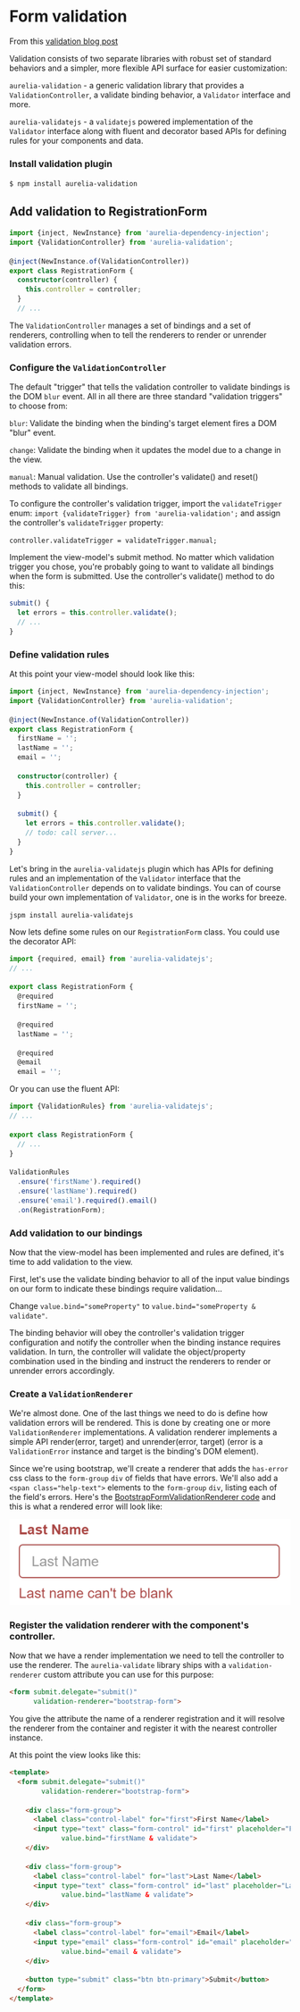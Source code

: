 # Form validation

From this [validation blog post](https://www.danyow.net/aurelia-validation-alpha/)

Validation consists of two separate libraries with robust set of standard behaviors and a simpler, more flexible API surface for easier customization:

`aurelia-validation` - a generic validation library that provides a `ValidationController`, a validate binding behavior, a `Validator` interface and more.

`aurelia-validatejs` - a `validatejs` powered implementation of the `Validator` interface along with fluent and decorator based APIs for defining rules for your components and data.

### Install validation plugin

`$ npm install aurelia-validation`

## Add validation to RegistrationForm

```ts
import {inject, NewInstance} from 'aurelia-dependency-injection';
import {ValidationController} from 'aurelia-validation';

@inject(NewInstance.of(ValidationController))
export class RegistrationForm {
  constructor(controller) {
    this.controller = controller;
  }
  // ...
```

The `ValidationController` manages a set of bindings and a set of renderers, controlling when to tell the renderers to render or unrender validation errors.

### Configure the `ValidationController`

The default "trigger" that tells the validation controller to validate bindings is the DOM `blur` event. All in all there are three standard "validation triggers" to choose from:

`blur`: Validate the binding when the binding's target element fires a DOM "blur" event.

`change`: Validate the binding when it updates the model due to a change in the view.

`manual`: Manual validation. Use the controller's validate() and  reset() methods to validate all bindings.

To configure the controller's validation trigger, import the `validateTrigger` enum: `import {validateTrigger} from 'aurelia-validation';` and assign the controller's `validateTrigger` property:

`controller.validateTrigger = validateTrigger.manual;`

Implement the view-model's submit method.
No matter which validation trigger you chose, you're probably going to want to validate all bindings when the form is submitted. Use the controller's validate() method to do this:

```ts
submit() {
  let errors = this.controller.validate();
  // ...
}
```

### Define validation rules

At this point your view-model should look like this:

```ts
import {inject, NewInstance} from 'aurelia-dependency-injection';  
import {ValidationController} from 'aurelia-validation';

@inject(NewInstance.of(ValidationController))
export class RegistrationForm {  
  firstName = '';
  lastName = '';
  email = '';

  constructor(controller) {
    this.controller = controller;
  }

  submit() {
    let errors = this.controller.validate();
    // todo: call server...
  }
}
```

Let's bring in the `aurelia-validatejs` plugin which has APIs for defining rules and an implementation of the `Validator` interface that the `ValidationController` depends on to validate bindings. You can of course build your own implementation of `Validator`, one is in the works for breeze.

`jspm install aurelia-validatejs`

Now lets define some rules on our `RegistrationForm` class. You could use the decorator API:

```ts
import {required, email} from 'aurelia-validatejs';
// ...

export class RegistrationForm {
  @required
  firstName = '';

  @required
  lastName = '';

  @required
  @email
  email = '';
```

Or you can use the fluent API:

```ts
import {ValidationRules} from 'aurelia-validatejs';
// ...

export class RegistrationForm {
  // ...
}

ValidationRules
  .ensure('firstName').required()
  .ensure('lastName').required()
  .ensure('email').required().email()
  .on(RegistrationForm);
```

### Add validation to our bindings

Now that the view-model has been implemented and rules are defined, it's time to add validation to the view.

First, let's use the validate binding behavior to all of the input value bindings on our form to indicate these bindings require validation...

Change `value.bind="someProperty"` to `value.bind="someProperty & validate"`.

The binding behavior will obey the controller's validation trigger configuration and notify the controller when the binding instance requires validation. In turn, the controller will validate the object/property combination used in the binding and instruct the renderers to render or unrender errors accordingly.

### Create a `ValidationRenderer`

We're almost done. One of the last things we need to do is define how validation errors will be rendered. This is done by creating one or more `ValidationRenderer` implementations. A validation renderer implements a simple API render(error, target) and unrender(error, target) (error is a `ValidationError` instance and target is the binding's DOM element).

Since we're using bootstrap, we'll create a renderer that adds the `has-error` css class to the `form-group` `div` of fields that have errors. We'll also add a `<span class="help-text">` elements to the `form-group` `div`, listing each of the field's errors. Here's the [BootstrapFormValidationRenderer code](https://gist.github.com/jdanyow/ea843c24956cfffff48bb21776291f6a) and this is what a rendered error will look like:

![Field error](/images/field-error.png)

### Register the validation renderer with the component's controller.

Now that we have a render implementation we need to tell the controller to use the renderer. The `aurelia-validate` library ships with a `validation-renderer` custom attribute you can use for this purpose:

```html
<form submit.delegate="submit()"
      validation-renderer="bootstrap-form">
```

You give the attribute the name of a renderer registration and it will resolve the renderer from the container and register it with the nearest controller instance.

At this point the view looks like this:

```html
<template>
  <form submit.delegate="submit()"
        validation-renderer="bootstrap-form">

    <div class="form-group">
      <label class="control-label" for="first">First Name</label>
      <input type="text" class="form-control" id="first" placeholder="First Name"
             value.bind="firstName & validate">
    </div>

    <div class="form-group">
      <label class="control-label" for="last">Last Name</label>
      <input type="text" class="form-control" id="last" placeholder="Last Name"
             value.bind="lastName & validate">
    </div>

    <div class="form-group">
      <label class="control-label" for="email">Email</label>
      <input type="email" class="form-control" id="email" placeholder="Email"
             value.bind="email & validate">
    </div>

    <button type="submit" class="btn btn-primary">Submit</button>
  </form>
</template>  
```

